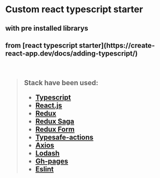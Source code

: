 <h1>Custom react typescript starter</h1>
<h2> with pre installed librarys <h2>
  
  <p> from [react typescript starter](https://create-react-app.dev/docs/adding-typescript/) </p>
<br/>

> Stack have been used:
>
> * [Typescript](https://www.typescriptlang.org/)
> * [React.js](https://reactjs.org/)
> * [Redux](https://redux.js.org/)
> * [Redux Saga](https://redux-saga.js.org/)
> * [Redux Form](https://redux-form.com/8.3.0/)
> * [Typesafe-actions](https://github.com/piotrwitek/typesafe-actions)
> * [Axios](https://github.com/axios/axios)
> * [Lodash](https://lodash.com/)
> * [Gh-pages](https://github.com/gitname/react-gh-pages)
> * [Eslint](https://eslint.org/)
